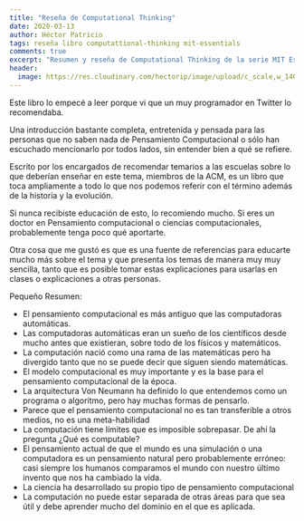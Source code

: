 ```yaml
---
title: "Reseña de Computational Thinking"
date: 2020-03-13
author: Héctor Patricio
tags: reseña libro computattional-thinking mit-essentials
comments: true
excerpt: "Resumen y reseña de Computational Thinking de la serie MIT Essentials"
header:
  image: https://res.cloudinary.com/hectorip/image/upload/c_scale,w_1400/v1584146992/0BC83BBE-2C8B-40CC-B655-2EB8AD614592-HDR_h7kcxm.jpg
---
```


Este libro lo empecé a leer porque vi que un muy programador en Twitter lo recomendaba.

Una introducción bastante completa, entretenida y pensada para las personas que no saben nada de Pensamiento Computacional o sólo han escuchado mencionarlo por todos lados, sin entender bien a qué se refiere.

Escrito por los encargados de recomendar temarios a las escuelas sobre lo que deberían enseñar en este tema, miembros de la ACM, es un libro que toca ampliamente a todo lo que nos podemos referir con el término además de la historia y la evolución.

Si nunca recibiste educación de esto, lo recomiendo mucho. Si eres un doctor en Pensamiento computacional o ciencias computacionales, probablemente tenga poco qué aportarte.

Otra cosa que me gustó es que es una fuente de referencias para educarte mucho más sobre el tema y que presenta los temas de manera muy muy sencilla, tanto que es posible tomar estas explicaciones para usarlas en clases o explicaciones a otras personas.

Pequeño Resumen:
- El pensamiento computacional es más antiguo que las computadoras automáticas.
- Las computadoras automáticas eran un sueño de los científicos desde mucho antes que existieran, sobre todo de los físicos y matemáticos.
- La computación nació como una rama de las matemáticas pero ha divergido tanto que no se puede  decir que siguen siendo matemáticas.
- El modelo computacional es muy importante y es la base para el pensamiento computacional de la época.
- La arquitectura Von Neumann ha definido lo que entendemos como un programa o algoritmo, pero hay muchas formas de pensarlo.
- Parece que el pensamiento computacional no es tan transferible a otros medios, no es una meta-habilidad
- La computación tiene límites que es imposible sobrepasar. De ahí la pregunta ¿Qué es computable?
- El pensamiento actual de que el mundo es una simulación o una computadora es un pensamiento natural pero probablemente erróneo: casi siempre los humanos comparamos el mundo con nuestro último invento que nos ha cambiado la vida.
- La ciencia ha desarrollado su propio tipo de pensamiento computacional
- La computación no puede estar separada de otras áreas para que sea útil y debe aprender mucho del dominio en el que es aplicada.

